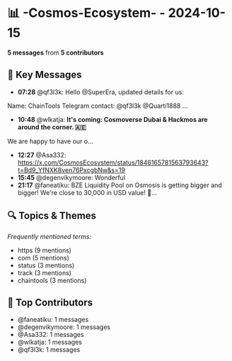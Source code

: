 # 📊 -Cosmos-Ecosystem- - 2024-10-15
**5 messages** from **5 contributors**

## 💬 Key Messages
- **07:28** @qf3l3k: Hello @SuperEra, updated details for us:

Name: ChainTools
Telegram contact: @qf3l3k @Quarti1888
...
- **10:48** @wlkatja: **It's coming: Cosmoverse Dubai & Hackmos are around the corner. 🇦🇪**

We are happy to have our o...
- **12:27** @Asa332: https://x.com/CosmosEcosystem/status/1846165781563793643?t=Bd9_YfNXK8ven76PxcgbNw&s=19
- **15:45** @degenvikymoore: Wonderful
- **21:17** @faneatiku: BZE Liquidity Pool on Osmosis is getting bigger and bigger! We're close to 30,000 in USD value! 🎉...

## 🔍 Topics & Themes
*Frequently mentioned terms:*
- https (9 mentions)
- com (5 mentions)
- status (3 mentions)
- track (3 mentions)
- chaintools (3 mentions)

## 👥 Top Contributors
- @faneatiku: 1 messages
- @degenvikymoore: 1 messages
- @Asa332: 1 messages
- @wlkatja: 1 messages
- @qf3l3k: 1 messages